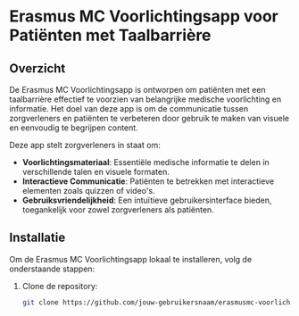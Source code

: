 # Erasmus MC Voorlichtingsapp voor Patiënten met Taalbarrière

## Overzicht

De Erasmus MC Voorlichtingsapp is ontworpen om patiënten met een taalbarrière effectief te voorzien van belangrijke medische voorlichting en informatie. Het doel van deze app is om de communicatie tussen zorgverleners en patiënten te verbeteren door gebruik te maken van visuele en eenvoudig te begrijpen content.

Deze app stelt zorgverleners in staat om:

- **Voorlichtingsmateriaal**: Essentiële medische informatie te delen in verschillende talen en visuele formaten.
- **Interactieve Communicatie**: Patiënten te betrekken met interactieve elementen zoals quizzen of video's.
- **Gebruiksvriendelijkheid**: Een intuïtieve gebruikersinterface bieden, toegankelijk voor zowel zorgverleners als patiënten.

## Installatie

Om de Erasmus MC Voorlichtingsapp lokaal te installeren, volg de onderstaande stappen:

1. Clone de repository:

   ```bash
   git clone https://github.com/jouw-gebruikersnaam/erasmusmc-voorlichtingsapp.git
